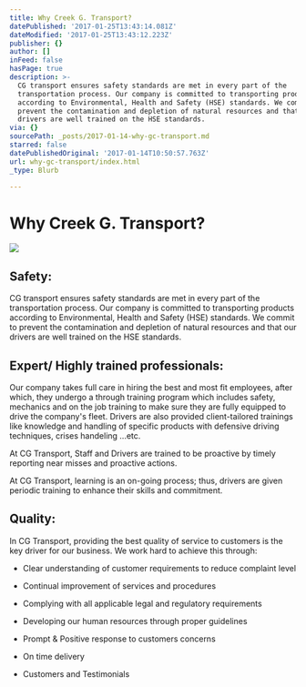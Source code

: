 ```yaml
---
title: Why Creek G. Transport?
datePublished: '2017-01-25T13:43:14.081Z'
dateModified: '2017-01-25T13:43:12.223Z'
publisher: {}
author: []
inFeed: false
hasPage: true
description: >-
  CG transport ensures safety standards are met in every part of the
  transportation process. Our company is committed to transporting products
  according to Environmental, Health and Safety (HSE) standards. We commit to
  prevent the contamination and depletion of natural resources and that our
  drivers are well trained on the HSE standards.
via: {}
sourcePath: _posts/2017-01-14-why-gc-transport.md
starred: false
datePublishedOriginal: '2017-01-14T10:50:57.763Z'
url: why-gc-transport/index.html
_type: Blurb

---
```

# Why Creek G. Transport?
![](https://the-grid-user-content.s3-us-west-2.amazonaws.com/ab8302f1-b4f9-468c-855f-ca60d2a32c30.png)

## Safety:

CG transport ensures safety standards are met in every part of the transportation process. Our company is committed to transporting products according to Environmental, Health and Safety (HSE) standards. We commit to prevent the contamination and depletion of natural resources and that our drivers are well trained on the HSE standards.

## Expert/ Highly trained professionals:

Our company takes full care in hiring the best and most fit employees, after which, they undergo a through training program which includes safety, mechanics and on the job training to make sure they are fully equipped to drive the company's fleet. Drivers are also provided client-tailored trainings like knowledge and handling of specific products with defensive driving techniques, crises handeling ...etc.

At CG Transport, Staff and Drivers are trained to be proactive by timely reporting near misses and proactive actions.

At CG Transport, learning is an on-going process; thus, drivers are given periodic training to enhance their skills and commitment.

## Quality:

In CG Transport, providing the best quality of service to customers is the key driver for our business. We work hard to achieve this through:

- Clear understanding of customer requirements to reduce complaint level

- Continual improvement of services and procedures

- Complying with all applicable legal and regulatory requirements

- Developing our human resources through proper guidelines

- Prompt & Positive response to customers concerns

- On time delivery

- Customers and Testimonials